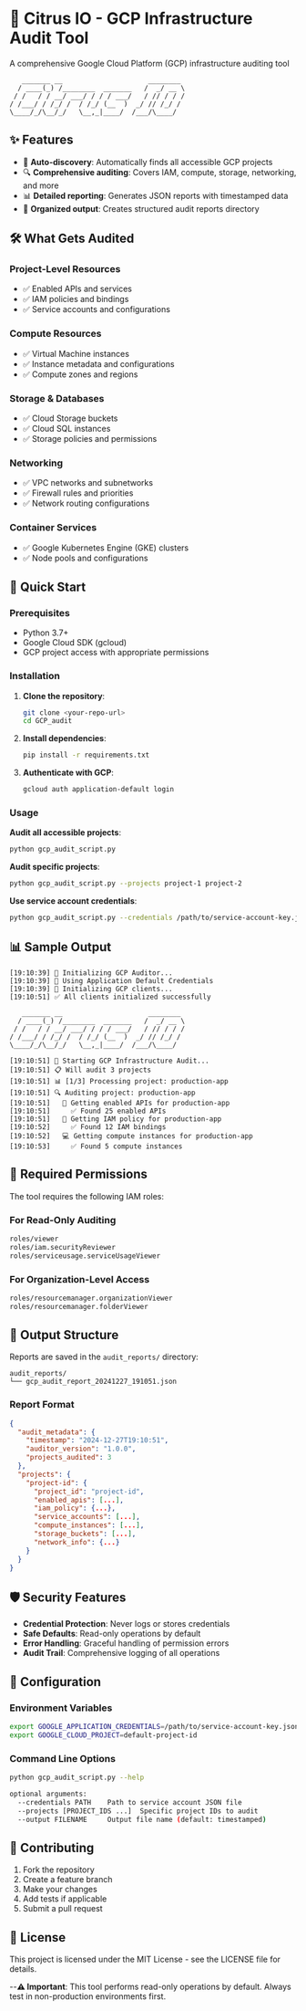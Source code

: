 # 🍊 Citrus IO - GCP Infrastructure Audit Tool

A comprehensive Google Cloud Platform (GCP) infrastructure auditing tool

```
   _______ __                     ________ 
  / ____(_) /________  _______   /  _/ __ \
 / /   / / __/ ___/ / / / ___/   / // / / /
/ /___/ / /_/ /  / /_/ (__  )  _/ // /_/ / 
\____/_/\__/_/   \__,_|____/  /___/\____/  
```

## ✨ Features

- 🚀 **Auto-discovery**: Automatically finds all accessible GCP projects
- 🔍 **Comprehensive auditing**: Covers IAM, compute, storage, networking, and more
- 📊 **Detailed reporting**: Generates JSON reports with timestamped data
- 📁 **Organized output**: Creates structured audit reports directory

## 🛠️ What Gets Audited

### Project-Level Resources
- ✅ Enabled APIs and services
- ✅ IAM policies and bindings
- ✅ Service accounts and configurations

### Compute Resources
- ✅ Virtual Machine instances
- ✅ Instance metadata and configurations
- ✅ Compute zones and regions

### Storage & Databases
- ✅ Cloud Storage buckets
- ✅ Cloud SQL instances
- ✅ Storage policies and permissions

### Networking
- ✅ VPC networks and subnetworks
- ✅ Firewall rules and priorities
- ✅ Network routing configurations

### Container Services
- ✅ Google Kubernetes Engine (GKE) clusters
- ✅ Node pools and configurations

## 🚀 Quick Start

### Prerequisites
- Python 3.7+
- Google Cloud SDK (gcloud)
- GCP project access with appropriate permissions

### Installation

1. **Clone the repository**:
   ```bash
   git clone <your-repo-url>
   cd GCP_audit
   ```

2. **Install dependencies**:
   ```bash
   pip install -r requirements.txt
   ```

3. **Authenticate with GCP**:
   ```bash
   gcloud auth application-default login
   ```

### Usage

**Audit all accessible projects**:
```bash
python gcp_audit_script.py
```

**Audit specific projects**:
```bash
python gcp_audit_script.py --projects project-1 project-2
```

**Use service account credentials**:
```bash
python gcp_audit_script.py --credentials /path/to/service-account-key.json
```

## 📊 Sample Output

```
[19:10:39] 🚀 Initializing GCP Auditor...
[19:10:39] 🔐 Using Application Default Credentials
[19:10:39] 🔧 Initializing GCP clients...
[19:10:51] ✅ All clients initialized successfully

   _______ __                     ________ 
  / ____(_) /________  _______   /  _/ __ \
 / /   / / __/ ___/ / / / ___/   / // / / /
/ /___/ / /_/ /  / /_/ (__  )  _/ // /_/ / 
\____/_/\__/_/   \__,_|____/  /___/\____/  

[19:10:51] 🚀 Starting GCP Infrastructure Audit...
[19:10:51] 📋 Will audit 3 projects
[19:10:51] 📊 [1/3] Processing project: production-app
[19:10:51] 🔍 Auditing project: production-app
[19:10:51]   🔌 Getting enabled APIs for production-app
[19:10:51]     ✅ Found 25 enabled APIs
[19:10:51]   🔐 Getting IAM policy for production-app
[19:10:52]     ✅ Found 12 IAM bindings
[19:10:52]   💻 Getting compute instances for production-app
[19:10:53]     ✅ Found 5 compute instances
```

## 🔐 Required Permissions

The tool requires the following IAM roles:

### For Read-Only Auditing
```bash
roles/viewer
roles/iam.securityReviewer
roles/serviceusage.serviceUsageViewer
```

### For Organization-Level Access
```bash
roles/resourcemanager.organizationViewer
roles/resourcemanager.folderViewer
```

## 📁 Output Structure

Reports are saved in the `audit_reports/` directory:

```
audit_reports/
└── gcp_audit_report_20241227_191051.json
```

### Report Format
```json
{
  "audit_metadata": {
    "timestamp": "2024-12-27T19:10:51",
    "auditor_version": "1.0.0",
    "projects_audited": 3
  },
  "projects": {
    "project-id": {
      "project_id": "project-id",
      "enabled_apis": [...],
      "iam_policy": {...},
      "service_accounts": [...],
      "compute_instances": [...],
      "storage_buckets": [...],
      "network_info": {...}
    }
  }
}
```

## 🛡️ Security Features

- **Credential Protection**: Never logs or stores credentials
- **Safe Defaults**: Read-only operations by default
- **Error Handling**: Graceful handling of permission errors
- **Audit Trail**: Comprehensive logging of all operations

## 🔧 Configuration

### Environment Variables
```bash
export GOOGLE_APPLICATION_CREDENTIALS=/path/to/service-account-key.json
export GOOGLE_CLOUD_PROJECT=default-project-id
```

### Command Line Options
```bash
python gcp_audit_script.py --help

optional arguments:
  --credentials PATH    Path to service account JSON file
  --projects [PROJECT_IDS ...]  Specific project IDs to audit
  --output FILENAME     Output file name (default: timestamped)
```

## 🤝 Contributing

1. Fork the repository
2. Create a feature branch
3. Make your changes
4. Add tests if applicable
5. Submit a pull request

## 📝 License

This project is licensed under the MIT License - see the LICENSE file for details.


--**⚠️ Important**: This tool performs read-only operations by default. Always test in non-production environments first. 